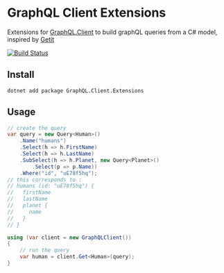 # GraphQL Client Extensions

Extensions for [GraphQL.Client](https://github.com/graphql-dotnet/graphql-client) to build graphQL queries from a C# model, inspired by [Getit](https://github.com/Revmaker/Getit)

[![Build Status](https://charlesdevandiere.visualstudio.com/charlesdevandiere/_apis/build/status/charlesdevandiere.graphql-client-extensions?branchName=master)](https://charlesdevandiere.visualstudio.com/charlesdevandiere/_build/latest?definitionId=1&branchName=master)

## Install

```batch
dotnet add package GraphQL.Client.Extensions
```

## Usage

```csharp
// create the query
var query = new Query<Human>()
    .Name("humans")
    .Select(h => h.FirstName)
    .Select(h => h.LastName)
    .SubSelect(h => h.Planet, new Query<Planet>()
        .Select(p => p.Name))
    .Where("id", "uE78f5hq");
// this corresponds to :
// humans (id: "uE78f5hq") {
//   firstName
//   lastName
//   planet {
//     name
//   }
// }

using (var client = new GraphQLClient())
{
    // run the query
    var human = client.Get<Human>(query);
}
```
